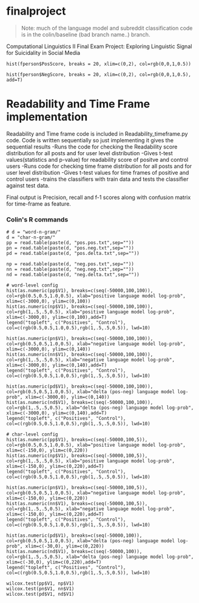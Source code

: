 # finalproject

> Note: much of the language model and subreddit classification code is in the colin/baseline (bad branch name..) branch.

Computational Linguistics II Final Exam Project: Exploring Linguistic Signal for Suicidality in Social Media

```
hist(fperson$PosScore, breaks = 20, xlim=c(0,2), col=rgb(0,0,1,0.5))

hist(fperson$NegScore, breaks = 20, xlim=c(0,2), col=rgb(0,0,1,0.5), add=T)
```
# Readability and Time Frame implementation
Readability and Time frame code is included in Readability_timeframe.py code.
Code is written sequentially so just implementing it gives the sequential results
  -Runs the code for checking the Readability score distribution for all posts and for user level distribution
  -Gives t-test values(statistics and p-value) for readability score of positve and control users
  -Runs code for checking time frame distribution for all posts and for user level distribution
  -Gives t-test values for time frames of positive and control users
  -trains the classifiers with train data and tests the classifier against test data.
  
 Final output is Precision, recall and f-1 scores along with confusion matrix for time-frame as feature. 


### Colin's R commands

```
# d = "word-n-gram/"
d = "char-n-gram/"
pp = read.table(paste(d, "pos.pos.txt",sep=""))
pn = read.table(paste(d, "pos.neg.txt",sep=""))
pd = read.table(paste(d, "pos.delta.txt",sep=""))

np = read.table(paste(d, "neg.pos.txt",sep=""))
nn = read.table(paste(d, "neg.neg.txt",sep=""))
nd = read.table(paste(d, "neg.delta.txt",sep=""))

# word-level config
hist(as.numeric(pp$V1), breaks=c(seq(-50000,100,100)), col=rgb(0.5,0.5,1.0,0.5), xlab="positive language model log-prob", xlim=c(-3000,0), ylim=c(0,100))
hist(as.numeric(np$V1), breaks=c(seq(-50000,100,100)), col=rgb(1,.5,.5,0.5), xlab="positive language model log-prob", xlim=c(-3000,0), ylim=c(0,100),add=T)
legend("topleft", c("Positives", "Control"), col=c(rgb(0.5,0.5,1.0,0.5),rgb(1,.5,.5,0.5)), lwd=10)

hist(as.numeric(pn$V1), breaks=c(seq(-50000,100,100)), col=rgb(0.5,0.5,1.0,0.5), xlab="negative language model log-prob", xlim=c(-3000,0), ylim=c(0,140))
hist(as.numeric(nn$V1), breaks=c(seq(-50000,100,100)), col=rgb(1,.5,.5,0.5), xlab="negative language model log-prob", xlim=c(-3000,0), ylim=c(0,140),add=T)
legend("topleft", c("Positives", "Control"), col=c(rgb(0.5,0.5,1.0,0.5),rgb(1,.5,.5,0.5)), lwd=10)

hist(as.numeric(pd$V1), breaks=c(seq(-50000,100,100)), col=rgb(0.5,0.5,1.0,0.5), xlab="delta (pos-neg) language model log-prob", xlim=c(-3000,0), ylim=c(0,140))
hist(as.numeric(nd$V1), breaks=c(seq(-50000,100,100)), col=rgb(1,.5,.5,0.5), xlab="delta (pos-neg) language model log-prob", xlim=c(-3000,0), ylim=c(0,140),add=T)
legend("topleft", c("Positives", "Control"), col=c(rgb(0.5,0.5,1.0,0.5),rgb(1,.5,.5,0.5)), lwd=10)

# char-level config
hist(as.numeric(pp$V1), breaks=c(seq(-50000,100,5)), col=rgb(0.5,0.5,1.0,0.5), xlab="positive language model log-prob", xlim=c(-150,0), ylim=c(0,220))
hist(as.numeric(np$V1), breaks=c(seq(-50000,100,5)), col=rgb(1,.5,.5,0.5), xlab="positive language model log-prob", xlim=c(-150,0), ylim=c(0,220),add=T)
legend("topleft", c("Positives", "Control"), col=c(rgb(0.5,0.5,1.0,0.5),rgb(1,.5,.5,0.5)), lwd=10)

hist(as.numeric(pn$V1), breaks=c(seq(-50000,100,5)), col=rgb(0.5,0.5,1.0,0.5), xlab="negative language model log-prob", xlim=c(-150,0), ylim=c(0,220))
hist(as.numeric(nn$V1), breaks=c(seq(-50000,100,5)), col=rgb(1,.5,.5,0.5), xlab="negative language model log-prob", xlim=c(-150,0), ylim=c(0,220),add=T)
legend("topleft", c("Positives", "Control"), col=c(rgb(0.5,0.5,1.0,0.5),rgb(1,.5,.5,0.5)), lwd=10)

hist(as.numeric(pd$V1), breaks=c(seq(-50000,100)), col=rgb(0.5,0.5,1.0,0.5), xlab="delta (pos-neg) language model log-prob", xlim=c(-30,0), ylim=c(0,220))
hist(as.numeric(nd$V1), breaks=c(seq(-50000,100)), col=rgb(1,.5,.5,0.5), xlab="delta (pos-neg) language model log-prob", xlim=c(-30,0), ylim=c(0,220),add=T)
legend("topleft", c("Positives", "Control"), col=c(rgb(0.5,0.5,1.0,0.5),rgb(1,.5,.5,0.5)), lwd=10)

wilcox.test(pp$V1, np$V1)
wilcox.test(pn$V1, nn$V1)
wilcox.test(pd$V1, nd$V1)
```
